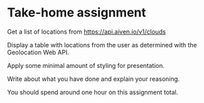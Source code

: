 # Take-home assignment

Get a list of locations from https://api.aiven.io/v1/clouds

Display a table with locations from the user as determined with the Geolocation Web API.

Apply some minimal amount of styling for presentation.

Write about what you have done and explain your reasoning.

You should spend around one hour on this assignment total.
